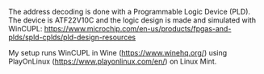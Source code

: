 The address decoding is done with a Programmable Logic Device (PLD).
The device is ATF22V10C and the logic design is made and simulated
with WinCUPL: https://www.microchip.com/en-us/products/fpgas-and-plds/spld-cplds/pld-design-resources

My setup runs WinCUPL in Wine (https://www.winehq.org/) using PlayOnLinux (https://www.playonlinux.com/en/) on Linux Mint.
